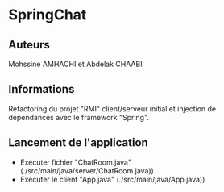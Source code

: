 # SpringChat
## Auteurs
Mohssine AMHACHI et Abdelak CHAABI
## Informations
Refactoring du projet "RMI" client/serveur initial et injection de dépendances avec le framework "Spring".

## Lancement de l'application
- Exécuter fichier "ChatRoom.java"(./src/main/java/server/ChatRoom.java))
- Exécuter le client "App.java" (./src/main/java/App.java))
